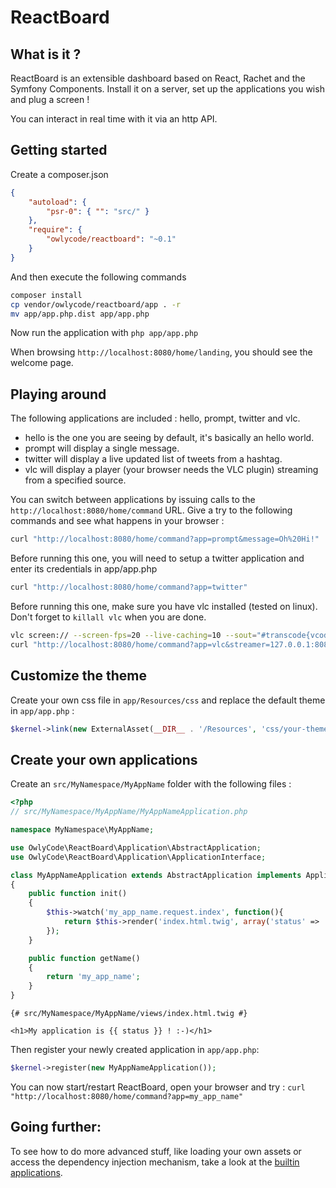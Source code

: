 ReactBoard
==========

What is it ?
------------

ReactBoard is an extensible dashboard based on React, Rachet and the Symfony Components. Install it on a server, set up the applications
you wish and plug a screen !

You can interact in real time with it via an http API.

Getting started
---------------

Create a composer.json

```json
{
    "autoload": {
        "psr-0": { "": "src/" }
    },
    "require": {
        "owlycode/reactboard": "~0.1"
    }
}
```

And then execute the following commands

```bash
composer install
cp vendor/owlycode/reactboard/app . -r
mv app/app.php.dist app/app.php
```

Now run the application with ``php app/app.php``

When browsing ``http://localhost:8080/home/landing``, you should see the welcome page.

Playing around
--------------

The following applications are included : hello, prompt, twitter and vlc.

- hello is the one you are seeing by default, it's basically an hello world.
- prompt will display a single message.
- twitter will display a live updated list of tweets from a hashtag.
- vlc will display a player (your browser needs the VLC plugin) streaming from a specified source.

You can switch between applications by issuing calls to the ``http://localhost:8080/home/command`` URL. Give a try to the following
commands and see what happens in your browser :

```bash
curl "http://localhost:8080/home/command?app=prompt&message=Oh%20Hi!"
```

Before running this one, you will need to setup a twitter application and enter its credentials in app/app.php

```bash
curl "http://localhost:8080/home/command?app=twitter"
```

Before running this one, make sure you have vlc installed (tested on linux). Don't forget to ``killall vlc`` when you are done.

```bash
vlc screen:// --screen-fps=20 --live-caching=10 --sout="#transcode{vcodec=mp2v,vb=256,fps=20,scale=Auto,acodec=none}:http{mux=raw,dst=:8081/}" -I dummy &
curl "http://localhost:8080/home/command?app=vlc&streamer=127.0.0.1:8081"
```

Customize the theme
-------------------

Create your own css file in ``app/Resources/css`` and replace the default theme in ``app/app.php`` :

```php
$kernel->link(new ExternalAsset(__DIR__ . '/Resources', 'css/your-theme-file.css'));
```

Create your own applications
----------------------------

Create an ``src/MyNamespace/MyAppName`` folder with the following files :

```php
<?php
// src/MyNamespace/MyAppName/MyAppNameApplication.php

namespace MyNamespace\MyAppName;

use OwlyCode\ReactBoard\Application\AbstractApplication;
use OwlyCode\ReactBoard\Application\ApplicationInterface;

class MyAppNameApplication extends AbstractApplication implements ApplicationInterface
{
    public function init()
    {
        $this->watch('my_app_name.request.index', function(){
            return $this->render('index.html.twig', array('status' => 'loaded'));
        });
    }

    public function getName()
    {
        return 'my_app_name';
    }
}
```

```twig
{# src/MyNamespace/MyAppName/views/index.html.twig #}

<h1>My application is {{ status }} ! :-)</h1>
```

Then register your newly created application in ``app/app.php``:

```php
$kernel->register(new MyAppNameApplication());
```

You can now start/restart ReactBoard, open your browser and try : ``curl "http://localhost:8080/home/command?app=my_app_name"``

Going further:
--------------

To see how to do more advanced stuff, like loading your own assets or access the dependency injection mechanism, take a look at the [builtin applications](https://github.com/OwlyCode/reactboard/tree/master/src/OwlyCode/ReactBoard/Builtin).
